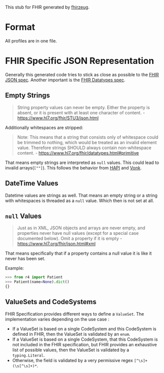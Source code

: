 This stub for FHIR generated by [fhirzeug](https://github.com/skalarsystems/fhirzeug).

# Format

All profiles are in one file.

# FHIR Specific JSON Representation

Generally this generated code tries to stick as close as possible to the
[FHIR JSON spec](https://www.hl7.org/fhir/json.htm). Another important is the
[FHIR Datatypes spec](https://www.hl7.org/fhir/datatypes.html).

## Empty Strings

> String property values can never be empty. Either the property is absent, or it is present with at
> least one character of content. - https://www.hl7.org/fhir/STU3/json.html

Additionally whitespaces are stripped:

> Note: This means that a string that consists only of whitespace could be trimmed to nothing, which
> would be treated as an invalid element value. Therefore strings SHOULD always contain
> non-whitespace content. - https://www.hl7.org/fhir/datatypes.html#primitive

That means empty strings are interpreted as `null` values.
This could lead to invalid arrays(`[""]`). This follows the behavior from
[HAPI](https://hapifhir.io/) and [Vonk](https://fire.ly/products/vonk/vonk-fhir-server/).

## DateTime Values

Datetime values are strings as well. That means an empty string or a string with whitespaces is
threaded as a `null` value. Which then is not set at all.

## `null` Values

> Just as in XML, JSON objects and arrays are never empty, and properties never have null values
> (except for a special case documented below). Omit a property if it is empty -
> https://www.hl7.org/fhir/json.html#xml

That means specifically that if a property contains a null value it is like it never has been set.

Example:

```python
>>> from r4 import Patient
>>> Patient(name=None).dict()
{}
```

## ValueSets and CodeSystems

FHIR Specification provides different ways to define a `ValueSet`. The implementation varies depending on the use case :
- If a ValueSet is based on a single CodeSystem and this CodeSystem is defined in FHIR, then the ValueSet is validated by an `enum`.
- If a ValueSet is based on a single CodeSystem, that this CodeSystem is not included in the FHIR specification, but FHIR provides an exhaustive list of possible values, then the ValueSet is validated by a `typing.Literal`.
- Otherwise, the field is validated by a very permissive regex `[^\s]+(\s[^\s]+)*`.
